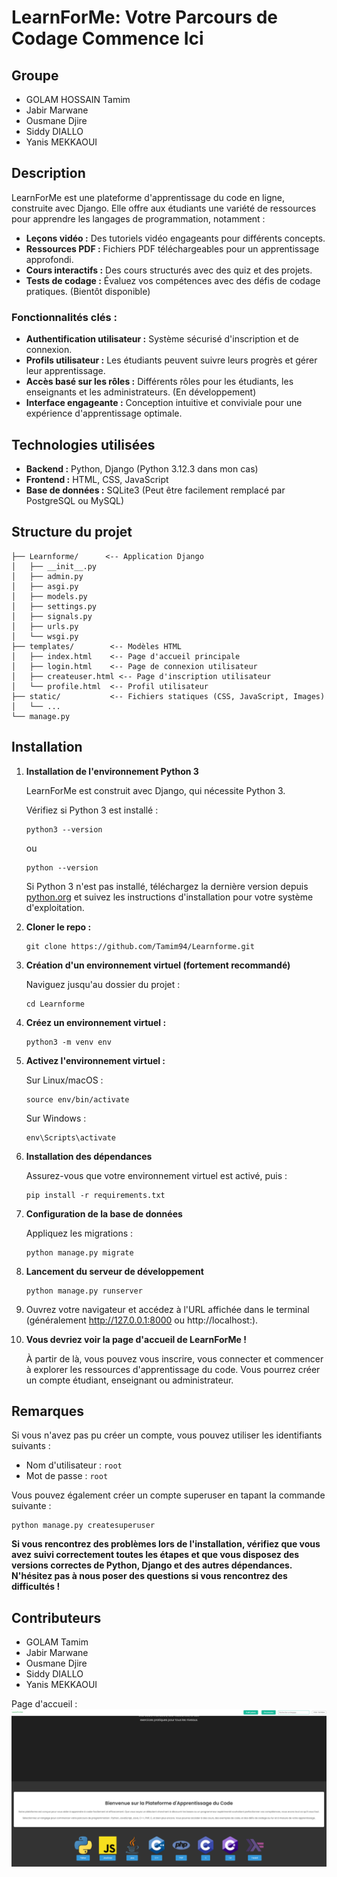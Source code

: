 # LearnForMe: Votre Parcours de Codage Commence Ici
## Groupe

- GOLAM HOSSAIN Tamim
- Jabir Marwane
- Ousmane Djire
- Siddy DIALLO
- Yanis MEKKAOUI

## Description

LearnForMe est une plateforme d'apprentissage du code en ligne, construite avec Django. Elle offre aux étudiants une variété de ressources pour apprendre les langages de programmation, notamment :

- **Leçons vidéo :** Des tutoriels vidéo engageants pour différents concepts.
- **Ressources PDF :** Fichiers PDF téléchargeables pour un apprentissage approfondi.
- **Cours interactifs :** Des cours structurés avec des quiz et des projets.
- **Tests de codage :** Évaluez vos compétences avec des défis de codage pratiques. (Bientôt disponible)

### Fonctionnalités clés :

- **Authentification utilisateur :** Système sécurisé d'inscription et de connexion.
- **Profils utilisateur :**  Les étudiants peuvent suivre leurs progrès et gérer leur apprentissage.
- **Accès basé sur les rôles :**  Différents rôles pour les étudiants, les enseignants et les administrateurs. (En développement)
- **Interface engageante :**  Conception intuitive et conviviale pour une expérience d'apprentissage optimale.

## Technologies utilisées

- **Backend :** Python, Django    (Python 3.12.3 dans mon cas)
- **Frontend :** HTML, CSS, JavaScript
- **Base de données :** SQLite3 (Peut être facilement remplacé par PostgreSQL ou MySQL)

## Structure du projet

```
├── Learnforme/      <-- Application Django
│   ├── __init__.py
│   ├── admin.py
│   ├── asgi.py
│   ├── models.py
│   ├── settings.py
│   ├── signals.py
│   ├── urls.py
│   └── wsgi.py
├── templates/        <-- Modèles HTML
│   ├── index.html    <-- Page d'accueil principale
│   ├── login.html    <-- Page de connexion utilisateur
│   ├── createuser.html <-- Page d'inscription utilisateur
│   └── profile.html  <-- Profil utilisateur
├── static/           <-- Fichiers statiques (CSS, JavaScript, Images)
│   └── ...
└── manage.py
```

## Installation

1. **Installation de l'environnement Python 3**

   LearnForMe est construit avec Django, qui nécessite Python 3.

   Vérifiez si Python 3 est installé :
   ```
   python3 --version
   ```
   ou
   ```
   python --version
   ```

   Si Python 3 n'est pas installé, téléchargez la dernière version depuis [python.org](https://www.python.org/downloads/) et suivez les instructions d'installation pour votre système d'exploitation.

2. **Cloner le repo :**
   ```
   git clone https://github.com/Tamim94/Learnforme.git
   ```

3. **Création d'un environnement virtuel (fortement recommandé)**

   Naviguez jusqu'au dossier du projet :
   ```
   cd Learnforme
   ```

4. **Créez un environnement virtuel :**
   ```
   python3 -m venv env
   ```

5. **Activez l'environnement virtuel :**

   Sur Linux/macOS :
   ```
   source env/bin/activate
   ```

   Sur Windows :
   ```
   env\Scripts\activate
   ```

6. **Installation des dépendances**

   Assurez-vous que votre environnement virtuel est activé, puis :
   ```
   pip install -r requirements.txt
   ```

7. **Configuration de la base de données**

   Appliquez les migrations :
   ```
   python manage.py migrate
   ```

8. **Lancement du serveur de développement**
   ```
   python manage.py runserver
   ```

9. Ouvrez votre navigateur et accédez à l'URL affichée dans le terminal (généralement http://127.0.0.1:8000 ou http://localhost:).

10. **Vous devriez voir la page d'accueil de LearnForMe !**

    À partir de là, vous pouvez vous inscrire, vous connecter et commencer à explorer les ressources d'apprentissage du code. Vous pourrez créer un compte étudiant, enseignant ou administrateur.

## Remarques

Si vous n'avez pas pu créer un compte, vous pouvez utiliser les identifiants suivants :
- Nom d'utilisateur : `root`
- Mot de passe : `root`

Vous pouvez également créer un compte superuser en tapant la commande suivante :
```
python manage.py createsuperuser
```

**Si vous rencontrez des problèmes lors de l'installation, vérifiez que vous avez suivi correctement toutes les étapes et que vous disposez des versions correctes de Python, Django et des autres dépendances. N'hésitez pas à nous poser des questions si vous rencontrez des difficultés !**

## Contributeurs

- GOLAM Tamim
- Jabir Marwane
- Ousmane Djire
- Siddy DIALLO
- Yanis MEKKAOUI


Page d'accueil : ![img.png](img.png)

